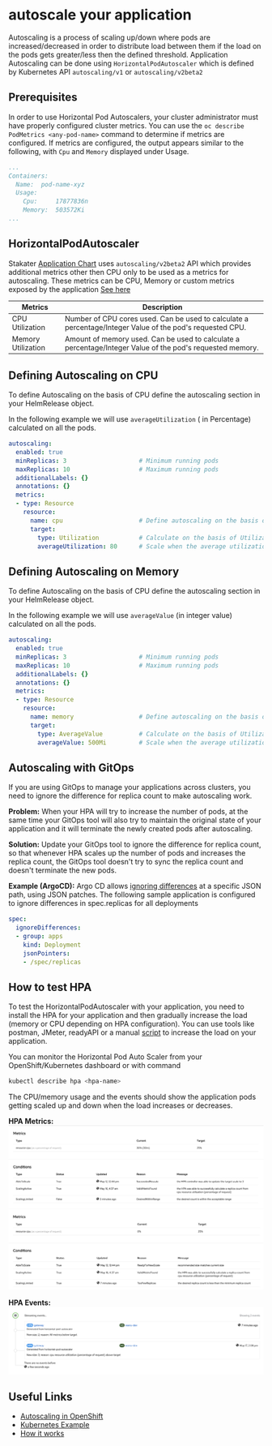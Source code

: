 # autoscale your application

Autoscaling is a process of scaling up/down where pods are increased/decreased in order to distribute load between them if the load on the pods gets greater/less then the defined threshold. Application Autoscaling can be done using `HorizontalPodAutoscaler` which is defined by Kubernetes API `autoscaling/v1` or `autoscaling/v2beta2`

## Prerequisites

In order to use Horizontal Pod Autoscalers, your cluster administrator must have properly configured cluster metrics.
You can use the `oc describe PodMetrics <any-pod-name>` command to determine if metrics are configured. If metrics are configured, the output appears similar to the following, with `Cpu` and `Memory` displayed under Usage.

```yaml
...
Containers:
  Name:  pod-name-xyz
  Usage:
    Cpu:     17877836n
    Memory:  503572Ki
...
```

## HorizontalPodAutoscaler

Stakater [Application Chart](https://github.com/stakater-charts/application) uses `autoscaling/v2beta2` API which provides additional metrics other then CPU only to be used as a metrics for autoscaling. These metrics can be CPU, Memory or custom metrics exposed by the application [See here](https://kubernetes.io/docs/tasks/run-application/horizontal-pod-autoscale-walkthrough/#autoscaling-on-multiple-metrics-and-custom-metrics)

| Metrics | Description |
|--- |--- |
| CPU Utilization | Number of CPU cores used. Can be used to calculate a percentage/Integer Value of the pod's requested CPU. |
| Memory Utilization | Amount of memory used. Can be used to calculate a percentage/Integer Value of the pod's requested memory. |

## Defining Autoscaling on CPU

To define Autoscaling on the basis of CPU define the autoscaling section in your HelmRelease object.

In the following example we will use `averageUtilization` ( in Percentage) calculated on all the pods.

```yaml
autoscaling:
  enabled: true
  minReplicas: 3                    # Minimum running pods 
  maxReplicas: 10                   # Maximum running pods
  additionalLabels: {}
  annotations: {}
  metrics:
  - type: Resource
    resource:
      name: cpu                     # Define autoscaling on the basis of CPU
      target:
        type: Utilization           # Calculate on the basis of Utilization Percentage (in percentage of the requested CPU)
        averageUtilization: 80      # Scale when the average utilization of all pods go above 80%
```

## Defining Autoscaling on Memory

To define Autoscaling on the basis of CPU define the autoscaling section in your HelmRelease object.

In the following example we will use `averageValue` (in integer value) calculated on all the pods.

```yaml
autoscaling:
  enabled: true
  minReplicas: 3                    # Minimum running pods 
  maxReplicas: 10                   # Maximum running pods
  additionalLabels: {}
  annotations: {}
  metrics:
  - type: Resource
    resource:
      name: memory                  # Define autoscaling on the basis of memory
      target:
        type: AverageValue          # Calculate on the basis of Utilization Value ( in integer value )
        averageValue: 500Mi         # Scale when the average utilization of all pods go above 500Mi
```

## Autoscaling with GitOps

If you are using GitOps to manage your applications across clusters, you need to ignore the difference for replica count to make autoscaling work.

**Problem:**
When your HPA will try to increase the number of pods, at the same time your GitOps tool will also try to maintain the original state of your application and it will terminate the newly created pods after autoscaling.

**Solution:**
Update your GitOps tool to ignore the difference for replica count, so that whenever HPA scales up the number of pods and increases the replica count, the GitOps tool doesn't try to sync the replica count and doesn't terminate the new pods.

**Example (ArgoCD):**
Argo CD allows [ignoring differences](https://argo-cd.readthedocs.io/en/stable/user-guide/diffing/#application-level-configuration) at a specific JSON path, using JSON patches. The following sample application is configured to ignore differences in spec.replicas for all deployments

```yaml
spec:
  ignoreDifferences:
  - group: apps
    kind: Deployment
    jsonPointers:
    - /spec/replicas
```

## How to test HPA

To test the HorizontalPodAutoscaler with your application, you need to install the HPA for your application and then gradually increase the load (memory or CPU depending on HPA configuration). You can use tools like postman, JMeter, readyAPI or a manual [script](https://kubernetes.io/docs/tasks/run-application/horizontal-pod-autoscale-walkthrough/#increase-load) to increase the load on your application.

You can monitor the Horizontal Pod Auto Scaler from your OpenShift/Kubernetes dashboard or with command

```bash
kubectl describe hpa <hpa-name>
```

The CPU/memory usage and the events should show the application pods getting scaled up and down when the load increases or decreases.

**HPA Metrics:**
![HPA Metrics High Load](./images/HPA-Metrics.png)
![HPA Metrics Low Load](./images/HPA-Metrics2.png)

**HPA Events:**
![HPA Events](./images/HPA-Events2.png)

## Useful Links

* [Autoscaling in OpenShift](https://docs.openshift.com/container-platform/4.4/nodes/pods/nodes-pods-autoscaling.html)
* [Kubernetes Example](https://kubernetes.io/docs/tasks/run-application/horizontal-pod-autoscale-walkthrough/)
* [How it works](https://kubernetes.io/docs/tasks/run-application/horizontal-pod-autoscale/)
